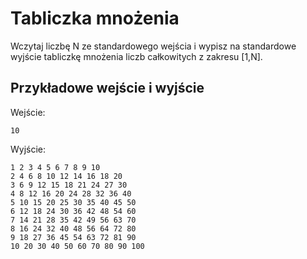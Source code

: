 # Tabliczka mnożenia
Wczytaj liczbę N ze standardowego wejścia i wypisz na standardowe wyjście
tabliczkę mnożenia liczb całkowitych z zakresu [1,N].

## Przykładowe wejście i wyjście
Wejście:
````
10
````

Wyjście:
````
1 2 3 4 5 6 7 8 9 10 
2 4 6 8 10 12 14 16 18 20 
3 6 9 12 15 18 21 24 27 30 
4 8 12 16 20 24 28 32 36 40 
5 10 15 20 25 30 35 40 45 50 
6 12 18 24 30 36 42 48 54 60 
7 14 21 28 35 42 49 56 63 70 
8 16 24 32 40 48 56 64 72 80 
9 18 27 36 45 54 63 72 81 90 
10 20 30 40 50 60 70 80 90 100
````
